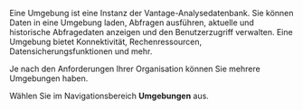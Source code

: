 Eine Umgebung ist eine Instanz der Vantage-Analysedatenbank. Sie können Daten in eine Umgebung laden, Abfragen ausführen, aktuelle und historische Abfragedaten anzeigen und den Benutzerzugriff verwalten. Eine Umgebung bietet Konnektivität, Rechenressourcen, Datensicherungsfunktionen und mehr.

Je nach den Anforderungen Ihrer Organisation können Sie mehrere Umgebungen haben.

Wählen Sie im Navigationsbereich **Umgebungen** aus.
